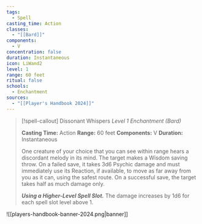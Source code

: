 ```yaml
---
tags:
  - Spell
casting_time: Action
classes:
  - "[[Bard]]"
components:
  - V
concentration: false
duration: Instantaneous
icon: LiWand2
level: 1
range: 60 feet
ritual: false
schools:
  - Enchantment
sources: 
  - "[[Player's Handbook 2024]]"
---
```

>[!spell-callout] Dissonant Whispers
>_Level 1 Enchantment (Bard)_
>
>**Casting Time:** Action
>**Range:** 60 feet
>**Components:** V
>**Duration:** Instantaneous
>
>One creature of your choice that you can see within range hears a discordant melody in its mind. The target makes a Wisdom saving throw. On a failed save, it takes 3d6 Psychic damage and must immediately use its Reaction, if available, to move as far away from you as it can, using the safest route. On a successful save, the target takes half as much damage only.
>
>**_Using a Higher-Level Spell Slot._** The damage increases by 1d6 for each spell slot level above 1.


![[players-handbook-banner-2024.png|banner]]